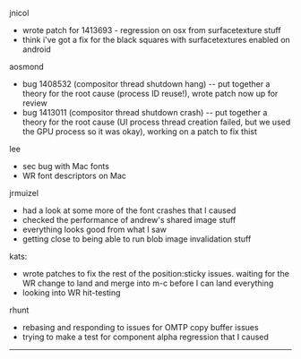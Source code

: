 jnicol
* wrote patch for 1413693 - regression on osx from surfacetexture stuff
* think i've got a fix for the black squares with surfacetextures enabled on android



aosmond
* bug 1408532 (compositor thread shutdown hang) -- put together a theory for the root cause (process ID reuse!), wrote patch now up for review
* bug 1413011 (compositor thread shutdown crash) -- put together a theory for the root cause (UI process thread creation failed, but we used the GPU process so it was okay), working on a patch to fix thist



lee
* sec bug with Mac fonts
* WR font descriptors on Mac



jrmuizel
* had a look at some more of the font crashes that I caused
* checked the performance of andrew's shared image stuff
* everything looks good from what I saw
* getting close to being able to run blob image invalidation stuff



kats:
* wrote patches to fix the rest of the position:sticky issues. waiting for the WR change to land and merge into m-c before I can land everything
* looking into WR hit-testing



rhunt
* rebasing and responding to issues for OMTP copy buffer issues
* trying to make a test for component alpha regression that I caused

________________


